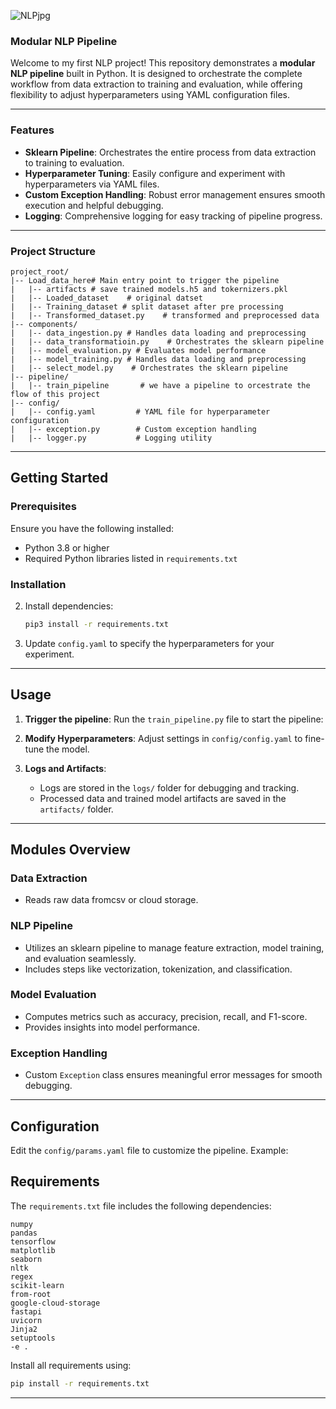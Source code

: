 
![NLPjpg](https://github.com/user-attachments/assets/32f4805f-8e35-4a1d-97b1-98ced9f9ddb8)




### Modular NLP Pipeline

Welcome to my first NLP project! This repository demonstrates a **modular NLP pipeline** built in Python. It is designed to orchestrate the complete workflow from data extraction to training and evaluation, while offering flexibility to adjust hyperparameters using YAML configuration files.

---

### Features

- **Sklearn Pipeline**: Orchestrates the entire process from data extraction to training to evaluation.
- **Hyperparameter Tuning**: Easily configure and experiment with hyperparameters via YAML files.
- **Custom Exception Handling**: Robust error management ensures smooth execution and helpful debugging.
- **Logging**: Comprehensive logging for easy tracking of pipeline progress.

---

### Project Structure

```
project_root/
|-- Load_data_here# Main entry point to trigger the pipeline
|   |-- artifacts # save trained models.h5 and tokernizers.pkl
|   |-- Loaded_dataset    # original datset
|   |-- Training_dataset # split dataset after pre processing
|   |-- Transformed_dataset.py    # transformed and preprocessed data
|-- components/
|   |-- data_ingestion.py # Handles data loading and preprocessing
|   |-- data_transformatioin.py    # Orchestrates the sklearn pipeline
|   |-- model_evaluation.py # Evaluates model performance
|   |-- model_training.py # Handles data loading and preprocessing
|   |-- select_model.py    # Orchestrates the sklearn pipeline
|-- pipeline/
|   |-- train_pipeline       # we have a pipeline to orcestrate the flow of this project
|-- config/
|   |-- config.yaml         # YAML file for hyperparameter configuration
|   |-- exception.py        # Custom exception handling
|   |-- logger.py           # Logging utility
```

---

## Getting Started

### Prerequisites

Ensure you have the following installed:

- Python 3.8 or higher
- Required Python libraries listed in `requirements.txt`

### Installation



2. Install dependencies:

   ```bash
   pip3 install -r requirements.txt
   ```

3. Update `config.yaml` to specify the hyperparameters for your experiment.

---

## Usage

1. **Trigger the pipeline**:
   Run the `train_pipeline.py` file to start the pipeline:


2. **Modify Hyperparameters**:
   Adjust settings in `config/config.yaml` to fine-tune the model.

3. **Logs and Artifacts**:

   - Logs are stored in the `logs/` folder for debugging and tracking.
   - Processed data and trained model artifacts are saved in the `artifacts/` folder.

---

## Modules Overview

### Data Extraction

- Reads raw data fromcsv or cloud storage.

### NLP Pipeline

- Utilizes an sklearn pipeline to manage feature extraction, model training, and evaluation seamlessly.
- Includes steps like vectorization, tokenization, and classification.

### Model Evaluation

- Computes metrics such as accuracy, precision, recall, and F1-score.
- Provides insights into model performance.

### Exception Handling

- Custom `Exception` class ensures meaningful error messages for smooth debugging.

---

## Configuration

Edit the `config/params.yaml` file to customize the pipeline. Example:




## Requirements

The `requirements.txt` file includes the following dependencies:

```
numpy
pandas
tensorflow
matplotlib
seaborn
nltk
regex
scikit-learn
from-root
google-cloud-storage
fastapi
uvicorn
Jinja2
setuptools
-e .
```

Install all requirements using:

```bash
pip install -r requirements.txt
```

---

